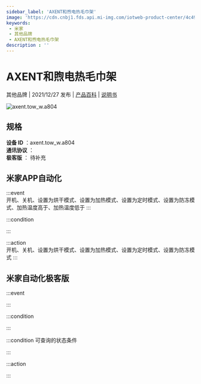 ```yaml
---
sidebar_label: 'AXENT和煦电热毛巾架'
image: 'https://cdn.cnbj1.fds.api.mi-img.com/iotweb-product-center/4c49bc47a85ad18b5bd9ecf66d345497_1635748059224.png?GalaxyAccessKeyId=AKVGLQWBOVIRQ3XLEW&Expires=9223372036854775807&Signature=K5dW8kJEy+Sjz0IqIqIevvx/Sm0='
keywords: 
 - 米家
 - 其他品牌
 - AXENT和煦电热毛巾架
description : ''
---
```

# AXENT和煦电热毛巾架

其他品牌 | 2021/12/27 发布 | [产品百科](https://home.mi.com/webapp/content/baike/product/index.html?model=axent.tow_w.a804/) | [说明书](https://home.mi.com/views/introduction.html?model=axent.tow_w.a804&region=cn)

![axent.tow_w.a804](https://cdn.cnbj1.fds.api.mi-img.com/iotweb-product-center/4c49bc47a85ad18b5bd9ecf66d345497_1635748059224.png?GalaxyAccessKeyId=AKVGLQWBOVIRQ3XLEW&Expires=9223372036854775807&Signature=K5dW8kJEy+Sjz0IqIqIevvx/Sm0=)

## 规格  
> 
**设备 ID** ：axent.tow_w.a804  
**通讯协议** ：  
**极客版**  ： 待补充 


## 米家APP自动化  

:::event  
开机、关机、设置为烘干模式、设置为加热模式、设置为定时模式、设置为防冻模式、加热温度高于、加热温度低于
:::

:::condition  

:::

:::action   
开机、关机、设置为烘干模式、设置为加热模式、设置为定时模式、设置为防冻模式
:::

## 米家自动化极客版  

:::event  

:::

:::condition  

:::

:::condition 可查询的状态条件  

:::

:::action  

:::

        

